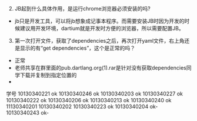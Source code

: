 

 
2. JB起到什么具体作用，是运行chrome浏览器必须安装的吗?
 - jb只是开发工具，可以将jb想象成记事本程序。而需要安装JB时因为开发的时候建议用开发环境，dartium就是开发时方便的浏览器，所以需要配置JB。

3. 第一次打开文件，获取了dependencies之后，再次打开yaml文件，右上角还是显示的有“get dependencies”，这个是正常的吗？
 - 正常
 - 老师共享在群里面的pub.dartlang.org(1).rar是针对没有获取dependencies同学下载并复制到指定位置的
 - 
 

学号
10130340221 ok
10130340246 ok
10130340203 ok
10130340227 ok
10130340222 ok
10130340206 ok
10130340213 ok
10130340240 ok
11130340201
10130340202
10130340223 ok
10130340204 ok-
10130340243 ok-
